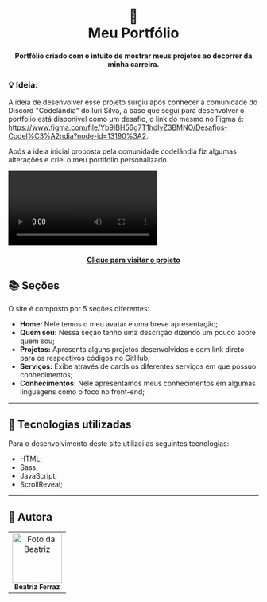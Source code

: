 <h1 align="center">
  📰<br>Meu Portfólio
</h1>
<h4 align="center">
  Portfólio criado com o intuito de mostrar meus projetos ao decorrer da minha carreira.
</h4>

  ### 💡 Ideia:

 A ideia de desenvolver esse projeto surgiu após conhecer a comunidade do Discord "Codelândia" do Iuri Silva, a base que segui para desenvolver o portfolio está disponivel como um desafio, o link do mesmo no Figma é: https://www.figma.com/file/Yb9IBH56g7T1hdIyZ3BMNO/Desafios-Codel%C3%A2ndia?node-id=13190%3A2.
 
 Após a ideia inicial proposta pela comunidade codelândia fiz algumas alterações e criei o meu portifolio personalizado.


![Resultado final do projeto](assets/image/https://ik.imagekit.io/bga7odqg1yl/README/projeto_BFQTEVZwF.webm?updatedAt=1634503860474)

<h4 align="center"><a href="https://bea-ferraz.github.io/Portifolio.github.io/">Clique para visitar o projeto</a></h4>

## 📚 Seções
O site é composto por 5 seções diferentes:

- **Home:** Nele temos o meu avatar e uma breve apresentação;
- **Quem sou:** Nessa seção tenho uma descrição dizendo um pouco sobre quem sou;
- **Projetos:** Apresenta alguns projetos desenvolvidos e com link direto para os respectivos códigos no GitHub;
- **Serviços:** Exibe através de cards os diferentes serviços em que possuo conhecimentos;
- **Conhecimentos:** Nele apresentamos meus conhecimentos em algumas linguagens como o foco no front-end;

---

## 💼 Tecnologias utilizadas
Para o desenvolvimento deste site utilizei as seguintes tecnologias:

- HTML;
- Sass;
- JavaScript;
- ScrollReveal;

---

## 🦄 Autora<br>
<table>
  <tr>
    <td align="center">
      <a href="https://github.com/bea-ferraz">
        <img src="assets/image/avatarbea.jpeg" width="100px;" alt="Foto da Beatriz"/><br>
        <sub>
          <b>Beatriz Ferraz</b>
        </sub>
      </a>
    </td>
  </tr>
</table>
